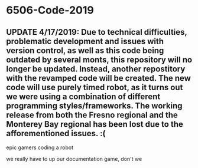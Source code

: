 # 6506-Code-2019
UPDATE 4/17/2019:  Due to technical difficulties, problematic development and issues with version control, as well as this code being outdated by several monts, this repository will no longer be updated.  Instead, another repostitory with the revamped code will be created.  The new code will use purely timed robot, as it turns out we were using a combination of different programming styles/frameworks.  The working release from both the Fresno regional and the Monterey Bay regional has been lost due to the afforementioned issues.  :(
------------------------------------------------------------------------------------------
epic gamers coding a robot

we really have to up our documentation game, don't we
